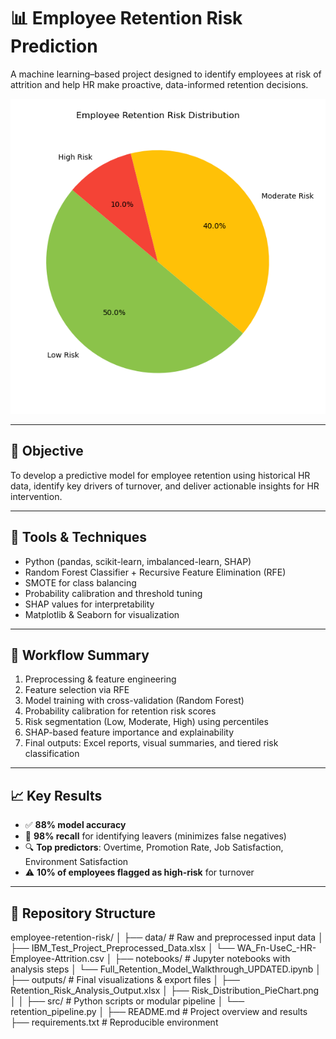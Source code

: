 # 📊 Employee Retention Risk Prediction

A machine learning–based project designed to identify employees at risk of attrition and help HR make proactive, data-informed retention decisions.

![Risk Breakdown](outputs/Risk_Distribution_PieChart.png)

---

## 🧠 Objective

To develop a predictive model for employee retention using historical HR data, identify key drivers of turnover, and deliver actionable insights for HR intervention.

---

## 🧰 Tools & Techniques

- Python (pandas, scikit-learn, imbalanced-learn, SHAP)
- Random Forest Classifier + Recursive Feature Elimination (RFE)
- SMOTE for class balancing
- Probability calibration and threshold tuning
- SHAP values for interpretability
- Matplotlib & Seaborn for visualization

---

## 🔄 Workflow Summary

1. Preprocessing & feature engineering  
2. Feature selection via RFE  
3. Model training with cross-validation (Random Forest)  
4. Probability calibration for retention risk scores  
5. Risk segmentation (Low, Moderate, High) using percentiles  
6. SHAP-based feature importance and explainability  
7. Final outputs: Excel reports, visual summaries, and tiered risk classification

---

## 📈 Key Results

- ✅ **88% model accuracy**
- 🎯 **98% recall** for identifying leavers (minimizes false negatives)
- 🔍 **Top predictors**: Overtime, Promotion Rate, Job Satisfaction, Environment Satisfaction
- ⚠️ **10% of employees flagged as high-risk** for turnover

---

## 📂 Repository Structure

employee-retention-risk/
│
├── data/                           # Raw and preprocessed input data
│   ├── IBM_Test_Project_Preprocessed_Data.xlsx
│   └── WA_Fn-UseC_-HR-Employee-Attrition.csv
│
├── notebooks/                      # Jupyter notebooks with analysis steps
│   └── Full_Retention_Model_Walkthrough_UPDATED.ipynb
│
├── outputs/                        # Final visualizations & export files
│   ├── Retention_Risk_Analysis_Output.xlsx
│   ├── Risk_Distribution_PieChart.png
│ 
│
├── src/                            # Python scripts or modular pipeline
│   └── retention_pipeline.py
│
├── README.md                       # Project overview and results
├── requirements.txt               # Reproducible environment 
